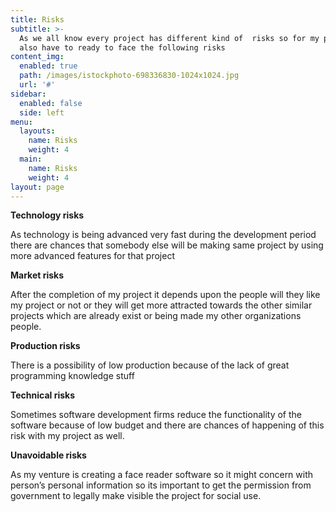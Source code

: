 ```yaml
---
title: Risks
subtitle: >-
  As we all know every project has different kind of  risks so for my project I
  also have to ready to face the following risks
content_img:
  enabled: true
  path: /images/istockphoto-698336830-1024x1024.jpg
  url: '#'
sidebar:
  enabled: false
  side: left
menu:
  layouts:
    name: Risks
    weight: 4
  main:
    name: Risks
    weight: 4
layout: page
---
```

**Technology risks**

As technology is being advanced very fast during the development period there are chances that somebody else will be making same project by using more advanced features for that project

**Market risks**

After the completion of my project it depends upon the people will they like my project or not or they will get more attracted towards the other similar projects which are already exist or being made my other organizations people.

**Production risks**

There is a possibility of low production because of the lack of great programming knowledge stuff

**Technical risks**

Sometimes software development firms reduce the functionality of the software because of low budget and there are chances of happening of this risk with my project as well. 

**Unavoidable risks**

As my venture is creating a face reader software so it might concern with person’s personal information so its important to get the permission from government to legally make visible the project for social use.
